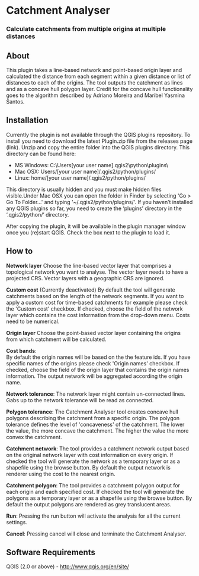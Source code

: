# Catchment Analyser
### Calculate catchments from multiple origins at multiple distances

## About
This plugin takes a line-based network and point-based origin layer and calculated the distance from each segment within a given distance or list of distances to each of the origins. The tool outputs the catchment as lines and as a concave hull polygon layer. Credit for the concave hull functionality goes to the algorithm described by Adriano Moreira and Maribel Yasmina Santos.

## Installation
Currently the plugin is not available through the QGIS plugins repository. To install you need to download the latest Plugin.zip file from the releases page (link). Unzip and copy the entire folder into the QGIS plugins directory. This directory can be found here:

* MS Windows: C:\Users\[your user name]\.qgis2\python\plugins\
* Mac OSX: Users/[your user name]/.qgis2/python/plugins/
* Linux: home/[your user name]/.qgis2/python/plugins/

This directory is usually hidden and you must make hidden files visible.Under Mac OSX you can open the folder in Finder by selecting 'Go > Go To Folder...' and typing '~/.qgis2/python/plugins/'. If you haven’t installed any QGIS plugins so far, you need to create the ‘plugins’ directory in the ‘.qgis2/python/’ directory. 

After copying the plugin, it will be available in the plugin manager window once you (re)start QGIS. Check the box next to the plugin to load it.

## How to
**Network layer**
Choose the line-based vector layer that comprises a topological network you want to analyse. The vector layer needs to have a projected CRS. Vector layers with a geographic CRS are ignored.

**Custom cost** 
(Currently deactivated)
By default the tool will generate catchments based on the length of the network segments. If you want to apply a custom cost for time-based catchments for example please check the 'Custom cost' checkbox. If checked, choose the field of the network layer which contains the cost information from the drop-down menu. Costs need to be numerical.

**Origin layer**
Choose the point-based vector layer containing the origins from which catchment will be calculated. 

**Cost bands**:     
By default the origin names will be based on the the feature ids. If you have specific names of the origins please check 'Origin names' checkbox. If checked, choose the field of the origin layer that contains the origin names information. The output network will be aggregated according the origin name.

**Network tolerance**: 
The network layer might contain un-connected lines. Gabs up to the network tolerance will be read as connected.

**Polygon tolerance**: 
The Catchment Analyser tool creates concave hull polygons describing the catchment from a specific origin. The polygon tolerance defines the level of 'concaveness' of the catchment. The lower the value, the more concave the catchment. The higher the value the more convex the catchment. 

**Catchment network**: 
The tool provides a catchment network output based on the original network layer with cost information on every origin. If checked the tool will generate the network as a temporary layer or as a shapefile using the browse button. By default the output network is renderer using the cost to the nearest origin.

**Catchment polygon**: 
The tool provides a catchment polygon output for each origin and each specified cost. If checked the tool will generate the polygons as a temporary layer or as a shapefile using the browse button. By default the output polygons are rendered as grey translucent areas. 

**Run**: 
Pressing the run button will activate the analysis for all the current settings.

**Cancel**: 
Pressing cancel will close and terminate the Catchment Analyser.

## Software Requirements
QGIS (2.0 or above) - http://www.qgis.org/en/site/

